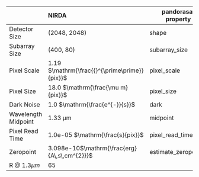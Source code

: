 |                     | NIRDA                                         | pandorasat property      |
|:--------------------|:----------------------------------------------|--------------------------|
| Detector Size       | (2048, 2048)                                  | shape                    |
| Subarray Size       | (400, 80)                                     | subarray_size            |
| Pixel Scale         | 1.19 $\mathrm{\frac{{}^{\prime\prime}}{pix}}$ | pixel_scale              |
| Pixel Size          | 18.0 $\mathrm{\frac{\mu m}{pix}}$             | pixel_size               |
| Dark Noise          | 1.0 $\mathrm{\frac{e^{-}}{s}}$                | dark                     |
| Wavelength Midpoint | 1.33 $\mathrm{\mu m}$                         | midpoint                 |
| Pixel Read Time     | 1.0e-05 $\mathrm{\frac{s}{pix}}$              | pixel_read_time          |
| Zeropoint           | 3.098e-10$\mathrm{\frac{erg}{A\,s\,cm^{2}}}$  | estimate_zeropoint()     |
| R @ 1.3$\mu m$      | 65                                            |                          | 
